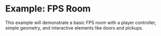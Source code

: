# Example: FPS Room

This example will demonstrate a basic FPS room with a player controller, simple geometry, and interactive elements like doors and pickups.
